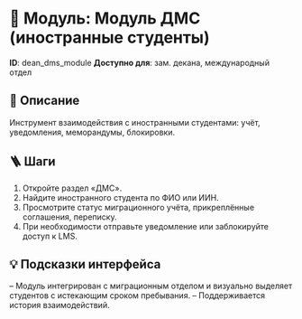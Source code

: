 # 📘 Модуль: Модуль ДМС (иностранные студенты)
**ID**: dean_dms_module
**Доступно для**: зам. декана, международный отдел

## 📝 Описание
Инструмент взаимодействия с иностранными студентами: учёт, уведомления, меморандумы, блокировки.

## 🪜 Шаги
1. Откройте раздел «ДМС».
2. Найдите иностранного студента по ФИО или ИИН.
3. Просмотрите статус миграционного учёта, прикреплённые соглашения, переписку.
4. При необходимости отправьте уведомление или заблокируйте доступ к LMS.

## 💡 Подсказки интерфейса
– Модуль интегрирован с миграционным отделом и визуально выделяет студентов с истекающим сроком пребывания.
– Поддерживается история взаимодействий.
